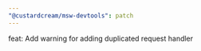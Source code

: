```yaml
---
"@custardcream/msw-devtools": patch
---
```


feat: Add warning for adding duplicated request handler
